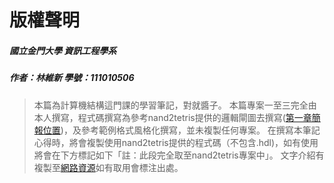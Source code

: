 # 版權聲明

##### 國立金門大學 資訊工程學系

##### 作者：林維新  學號：111010506

> 本篇為計算機結構這門課的學習筆記，對就醬子。
> 本篇專案一至三完全由本人撰寫，程式碼撰寫為參考nand2tetris提供的邏輯閘圖去撰寫([第一章簡報位置](https://www.nand2tetris.org/_files/ugd/44046b_f2c9e41f0b204a34ab78be0ae4953128.pdf))，及參考範例格式風格化撰寫，並未複製任何專案。
> 在撰寫本筆記心得時，將會複製使用nand2tetris提供的程式碼（不包含.hdl)，如有使用將會在下方標記如下「註：此段完全取至nand2tetris專案中」。
> 文字介紹有複製至[網路資源](https://zhuanlan.zhihu.com/p/337029556)如有取用會標注出處。
